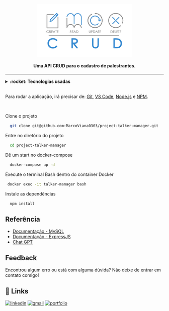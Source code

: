 <h4 align="center">
  <br /><br />
  <img alt="CRUD" src="./crud.png" />
  <br /><br />
  Uma API CRUD para o cadastro de palestrantes. 
</h4>


<hr />

<details>
  <summary><strong>:rocket: Tecnologias usadas</strong></summary>
  <br />
  
-  MySQL
-  MySQL Workbench
-  Express
-  TDD usando Mocha, Chai, Sinon.
-  Docker
-  ESLint
-  Git
-  VS Code
  
  </details>
  
  <br />

Para rodar a aplicação, irá precisar de: [Git](https://git-scm.com), [VS Code](https://code.visualstudio.com/), [Node.js](https://nodejs.org/) e [NPM](https://www.npmjs.com/).

<br />

Clone o projeto

```bash
  git clone git@github.com:MarcoViana0303/project-talker-manager.git
```

Entre no diretório do projeto

```bash
  cd project-talker-manager
```

Dê um start no docker-compose

```bash
  docker-compose up -d
```

Execute o terminal Bash dentro do container Docker

```bash
 docker exec -it talker-manager bash
```

Instale as dependências

```bash
  npm install
```

## Referência

 - [Documentação - MySQL](https://docs.oracle.com/en-us/iaas/mysql-database/doc/getting-started.html)
 - [Documentação - ExpressJS](https://expressjs.com/pt-br/)
 - [Chat GPT](https://openai.com/blog/chatgpt)

## Feedback

Encontrou algum erro ou está com alguma dúvida? Não deixe de entrar em contato comigo!


## 🔗 Links
[![linkedin](https://img.shields.io/badge/linkedin-0A66C2?style=for-the-badge&logo=linkedin&logoColor=white)](https://www.linkedin.com/in/marco-viana2022/)
[![gmail](https://img.shields.io/badge/Gmail-D14836?style=for-the-badge&logo=gmail&logoColor=white)](https://marcoviana.dev@gmail.com/)
[![portfolio](https://img.shields.io/badge/my_portfolio-000?style=for-the-badge&logo=ko-fi&logoColor=white)](https://marcoviana-dev.vercel.app/)

